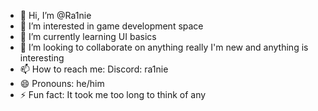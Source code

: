 - 👋 Hi, I’m @Ra1nie
- 👀 I’m interested in game development space
- 🌱 I’m currently learning UI basics
- 💞️ I’m looking to collaborate on anything really I'm new and anything is interesting
- 📫 How to reach me: Discord: ra1nie
- 😄 Pronouns: he/him
- ⚡ Fun fact: It took me too long to think of any

<!---
Ra1nie/Ra1nie is a ✨ special ✨ repository because its `README.md` (this file) appears on your GitHub profile.
You can click the Preview link to take a look at your changes.
--->

